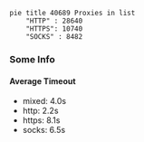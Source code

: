 
```mermaid
pie title 40689 Proxies in list
    "HTTP" : 28640
    "HTTPS": 10740
    "SOCKS" : 8482
```

### Some Info
#### Average Timeout

- mixed: 4.0s
- http: 2.2s
- https: 8.1s
- socks: 6.5s